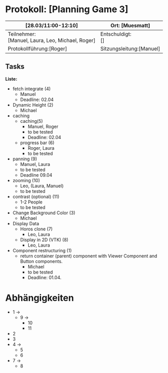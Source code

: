 # Protokoll: [Planning Game 3]

| [28.03/11:00-12:10]                    | Ort: [Muesmatt]                       |
| ---------------------------------- | -------------------------------- |
| Teilnehmer:<br />[Manuel, Laura, Leo, Michael, Roger] | Entschuldigt:<br />[]            |
| Protokollführung:[Roger]          | Sitzungsleitung:[Manuel] |

## Tasks
**Liste:**
* fetch integrate (4)
  * Manuel
  * Deadline: 02.04
* Dynamic Height (2)
  * Michael
* caching
  * caching(5)
    * Manuel, Roger
    * to be tested
    * Deadline: 02.04
  * progress bar (6)
    * Roger, Laura
    * to be tested
* panning (9)
  * Manuel, Laura
  * to be tested
  * Deadline 09.04
* zooming (10)
  * Leo, (Laura, Manuel)
  * to be tested
* contrast (optional) (11)
  * 1-2 People
  * to be tested
* Change Background Color (3)
  * Michael
* Display Data
  * Horos clone (7)
    * Leo, Laura
  * Display in 2D (VTK) (8)
    * Leo, Laura
* Component restructuring (1)
  * return container (parent)
    component with Viewer Component
    and Button components.
    * Michael
    * to be tested
    * Deadline: 01.04.


# Abhängigkeiten

* 1 ->
  * 9 ->
    * 10
    * 11
* 2
* 3
* 4 ->
  * 5
  * 6
* 7 ->
  * 8
